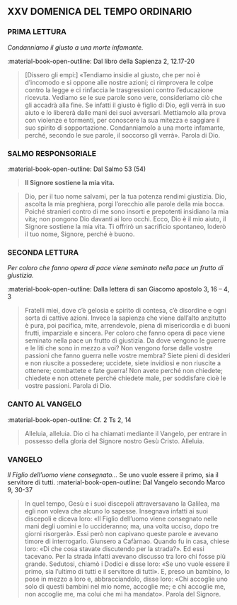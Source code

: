 ## XXV DOMENICA DEL TEMPO ORDINARIO
> 
### PRIMA LETTURA
*Condanniamo il giusto a una morte infamante.*

:material-book-open-outline: Dal libro della Sapienza
2, 12.17-20

> [Dissero gli empi:] «Tendiamo insidie al giusto, che per noi è d’incomodo e si oppone alle nostre azioni; ci rimprovera le colpe contro la legge e ci rinfaccia le trasgressioni contro l’educazione ricevuta. Vediamo se le sue parole sono vere, consideriamo ciò che gli accadrà alla fine. Se infatti il giusto è figlio di Dio, egli verrà in suo aiuto e lo libererà dalle mani dei suoi avversari. Mettiamolo alla prova con violenze e tormenti, per conoscere la sua mitezza e saggiare il suo spirito di sopportazione. Condanniamolo a una morte infamante, perché, secondo le sue parole, il soccorso gli verrà». Parola di Dio.
> 
### SALMO RESPONSORIALE
:material-book-open-outline: Dal Salmo 53 (54)

>**Il Signore sostiene la mia vita.**

> Dio, per il tuo nome salvami,
> per la tua potenza rendimi giustizia.
> Dio, ascolta la mia preghiera,
> porgi l’orecchio alle parole della mia bocca.
> Poiché stranieri contro di me sono insorti
> e prepotenti insidiano la mia vita;
> non pongono Dio davanti ai loro occhi.
> Ecco, Dio è il mio aiuto,
> il Signore sostiene la mia vita.
> Ti offrirò un sacrificio spontaneo,
> loderò il tuo nome, Signore, perché è buono.
> 
### SECONDA LETTURA
*Per coloro che fanno opera di pace viene seminato nella pace un frutto di giustizia.*

:material-book-open-outline: Dalla lettera di san Giacomo apostolo
3, 16 – 4, 3

> Fratelli miei, dove c’è gelosia e spirito di contesa, c’è disordine e ogni sorta di cattive azioni. Invece la sapienza che viene dall’alto anzitutto è pura, poi pacifica, mite, arrendevole, piena di misericordia e di buoni frutti, imparziale e sincera. Per coloro che fanno opera di pace viene seminato nella pace un frutto di giustizia. Da dove vengono le guerre e le liti che sono in mezzo a voi? Non vengono forse dalle vostre passioni che fanno guerra nelle vostre membra? Siete pieni di desideri e non riuscite a possedere; uccidete, siete invidiosi e non riuscite a ottenere; combattete e fate guerra! Non avete perché non chiedete; chiedete e non ottenete perché chiedete male, per soddisfare cioè le vostre passioni. Parola di Dio.
> 
### CANTO AL VANGELO
:material-book-open-outline: Cf. 2 Ts 2, 14

> Alleluia, alleluia.
> Dio ci ha chiamati mediante il Vangelo,
> per entrare in possesso della gloria
> del Signore nostro Gesù Cristo.
> Alleluia.
> 
### VANGELO
*Il Figlio dell’uomo viene consegnato…*
Se uno vuole essere il primo, sia il servitore di tutti.
:material-book-open-outline: 
Dal Vangelo secondo Marco
9, 30-37
> 
> In quel tempo, Gesù e i suoi discepoli attraversavano la Galilea, ma egli non voleva che alcuno lo sapesse. Insegnava infatti ai suoi discepoli e diceva loro: «Il Figlio dell’uomo viene consegnato nelle mani degli uomini e lo uccideranno; ma, una volta ucciso, dopo tre giorni risorgerà». Essi però non capivano queste parole e avevano timore di interrogarlo. Giunsero a Cafàrnao. Quando fu in casa, chiese loro: «Di che cosa stavate discutendo per la strada?». Ed essi tacevano. Per la strada infatti avevano discusso tra loro chi fosse più grande. Sedutosi, chiamò i Dodici e disse loro: «Se uno vuole essere il primo, sia l’ultimo di tutti e il servitore di tutti». E, preso un bambino, lo pose in mezzo a loro e, abbracciandolo, disse loro: «Chi accoglie uno solo di questi bambini nel mio nome, accoglie me; e chi accoglie me, non accoglie me, ma colui che mi ha mandato». Parola del Signore.